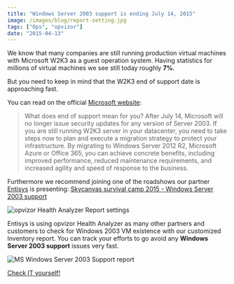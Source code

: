 ```yaml
---
title: "Windows Server 2003 support is ending July 14, 2015"
image: /images/blog/report-setting.jpg
tags: ["Ops", "opvizor"]
date: "2015-04-13"
---
```


We know that many companies are still running production virtual machines with Microsoft W2K3 as a guest operation system. Having statistics for millions of virtual machines we see still today roughly **7%**.

But you need to keep in mind that the W2K3 end of support date is approaching fast.

You can read on the official [Microsoft website](http://www.microsoft.com/en-us/server-cloud/products/windows-server-2003/):

> What does end of support mean for you? After July 14, Microsoft will no longer issue security updates for any version of Server 2003. If you are still running W2K3 server in your datacenter, you need to take steps now to plan and execute a migration strategy to protect your infrastructure. By migrating to Windows Server 2012 R2, Microsoft Azure or Office 365, you can achieve concrete benefits, including improved performance, reduced maintenance requirements, and increased agility and speed of response to the business.

Furthermore we recommend joining one of the roadshows our partner [Entisys](http://www.entisys.com) is presenting: [Skycanvas survival camp 2015 - Windows Server 2003 support](http://www.amd.com/en-us/who-we-are/corporate-information/events/serverresources#.VRA5RKiqC-M.linkedin)

![opvizor Health Analyzer Report settings](/images/blog/report-setting.jpg)

Entisys is using opvizor Health Analyzer as many other partners and customers to check for Windows 2003 VM existence with our customized Inventory report. You can track your efforts to go avoid any **Windows Server 2003 support** issues very fast.

![MS Windows Server 2003 Support report](/images/blog/w2k3eos_report-300x300.jpg)

  
[Check IT yourself!](https://www.opvizor.com/register/ "Register – Sign up for the #1 VMware Health analyzer")

